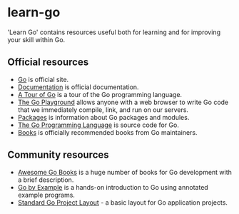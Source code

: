 # learn-go

'Learn Go' contains resources useful both for learning and for improving your skill within Go.

## Official resources

* [Go](https://go.dev/) is official site.
* [Documentation](https://go.dev/doc/) is official documentation.
* [A Tour of Go](https://go.dev/tour) is a tour of the Go programming language.
* [The Go Playground](https://go.dev/play/) allows anyone with a web browser to write Go code that we immediately compile, link, and run on our servers.
* [Packages](https://pkg.go.dev/) is information about Go packages and modules.
* [The Go Programming Language](https://github.com/golang) is source code for Go.
* [Books](https://github.com/golang/go/wiki/Books) is officially recommended books from Go maintainers.

## Community resources

* [Awesome Go Books](https://github.com/dariubs/GoBooks) is a huge number of books for Go development with a brief description.
* [Go by Example](https://github.com/mmcgrana/gobyexample) is a hands-on introduction to Go using annotated example programs.
* [Standard Go Project Layout](https://github.com/golang-standards/project-layout) - a basic layout for Go application projects.
